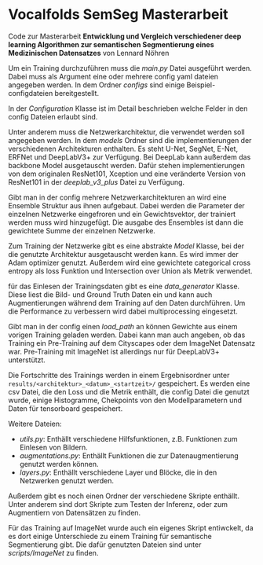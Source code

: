 # Vocalfolds SemSeg Masterarbeit

Code zur Masterarbeit **Entwicklung und Vergleich verschiedener deep learning Algorithmen 
zur semantischen Segmentierung eines Medizinischen Datensatzes** von Lennard Nöhren

Um ein Training durchzuführen muss die _main.py_ Datei ausgeführt werden. Dabei muss als 
Argument eine oder mehrere config yaml dateien angegeben werden. In dem Ordner _configs_ 
sind einige Beispiel-configdateien bereitgestellt.

In der _Configuration_ Klasse ist im Detail beschrieben welche Felder in den config Dateien
erlaubt sind.

Unter anderem muss die Netzwerkarchitektur, die verwendet werden soll angegeben werden. In 
dem _models_ Ordner sind die implementierungen der verschiedenen Architekturen enthalten. 
Es steht U-Net, SegNet, E-Net, ERFNet und DeepLabV3+ zur Verfügung. Bei DeepLab kann 
außerdem das backbone Model ausgetauscht werden. Dafür stehen implementierungen von dem 
originalen ResNet101, Xception und eine veränderte Version von ResNet101 in der 
_deeplab_v3_plus_ Datei zu Verfügung.

Gibt man in der config mehrere Netzwerkarchitekturen an wird eine Ensemble Struktur aus
ihnen aufgebaut. Dabei werden die Parameter der einzelnen Netzwerke eingefroren und ein
Gewichtsvektor, der trainiert werden muss wird hinzugefügt. Die ausgabe des Ensembles ist
dann die gewichtete Summe der einzelnen Netzwerke.

Zum Training der Netzwerke gibt es eine abstrakte _Model_ Klasse, bei der die genutzte
Architektur ausgetauscht werden kann. Es wird immer der Adam optimizer genutzt. Außerdem 
wird eine gewichtete categorical cross entropy als loss Funktion und Intersection over 
Union als Metrik verwendet.

für das Einlesen der Trainingsdaten gibt es eine _data_generator_ Klasse. Diese liest die
Bild- und Ground Truth Daten ein und kann auch Augmentierungen während dem Training auf
den Daten durchführen. Um die Performance zu verbessern wird dabei multiprocessing 
eingesetzt.

Gibt man in der config einen _load_path_ an können Gewichte aus einem vorigen Training
geladen werden. Dabei kann man auch angeben, ob das Training ein Pre-Training auf dem
Cityscapes oder dem ImageNet Datensatz war. Pre-Training mit ImageNet ist allerdings nur
für DeepLabV3+ unterstützt.

Die Fortschritte des Trainings werden in einem Ergebnisordner unter 
`results/<architektur>_<datum>_<startzeit>/` gespeichert. Es werden eine csv Datei, die 
den Loss und die Metrik enthält, die config Datei die genutzt wurde, einige Histogramme, 
Chekpoints von den Modellparametern und Daten für tensorboard gespeichert.

Weitere Dateien:
+ _utils.py_: Enthällt verschiedene Hilfsfunktionen, z.B. Funktionen zum Einlesen von 
Bildern.
+ _augmentations.py_: Enthällt Funktionen die zur Datenaugmentierung genutzt werden können.
+ _layers.py_: Enthällt verschiedene Layer und Blöcke, die in den Netzwerken genutzt werden.

Außerdem gibt es noch einen Ordner der verschiedene Skripte enthällt. Unter anderem sind
dort Skripte zum Testen der Inferenz, oder zum Augmentiern von Datensätzen zu finden.

Für das Training auf ImageNet wurde auch ein eigenes Skript entiwckelt, da es dort einige
Unterschiede zu einem Training für semantische Segmentierung gibt. Die dafür genutzten
Dateien sind unter _scripts/ImageNet_ zu finden.